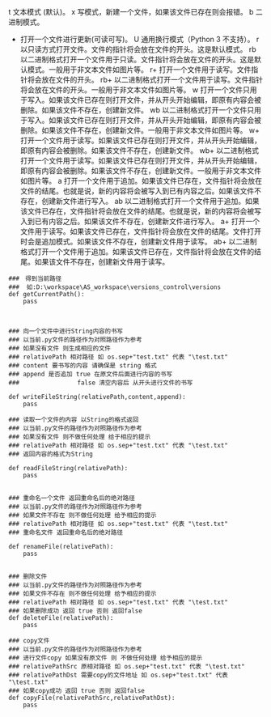 t	文本模式 (默认)。
x	写模式，新建一个文件，如果该文件已存在则会报错。
b	二进制模式。
+	打开一个文件进行更新(可读可写)。
U	通用换行模式（Python 3 不支持）。
r	以只读方式打开文件。文件的指针将会放在文件的开头。这是默认模式。
rb	以二进制格式打开一个文件用于只读。文件指针将会放在文件的开头。这是默认模式。一般用于非文本文件如图片等。
r+	打开一个文件用于读写。文件指针将会放在文件的开头。
rb+	以二进制格式打开一个文件用于读写。文件指针将会放在文件的开头。一般用于非文本文件如图片等。
w	打开一个文件只用于写入。如果该文件已存在则打开文件，并从开头开始编辑，即原有内容会被删除。如果该文件不存在，创建新文件。
wb	以二进制格式打开一个文件只用于写入。如果该文件已存在则打开文件，并从开头开始编辑，即原有内容会被删除。如果该文件不存在，创建新文件。一般用于非文本文件如图片等。
w+	打开一个文件用于读写。如果该文件已存在则打开文件，并从开头开始编辑，即原有内容会被删除。如果该文件不存在，创建新文件。
wb+	以二进制格式打开一个文件用于读写。如果该文件已存在则打开文件，并从开头开始编辑，即原有内容会被删除。如果该文件不存在，创建新文件。一般用于非文本文件如图片等。
a	打开一个文件用于追加。如果该文件已存在，文件指针将会放在文件的结尾。也就是说，新的内容将会被写入到已有内容之后。如果该文件不存在，创建新文件进行写入。
ab	以二进制格式打开一个文件用于追加。如果该文件已存在，文件指针将会放在文件的结尾。也就是说，新的内容将会被写入到已有内容之后。如果该文件不存在，创建新文件进行写入。
a+	打开一个文件用于读写。如果该文件已存在，文件指针将会放在文件的结尾。文件打开时会是追加模式。如果该文件不存在，创建新文件用于读写。
ab+	以二进制格式打开一个文件用于追加。如果该文件已存在，文件指针将会放在文件的结尾。如果该文件不存在，创建新文件用于读写。



~~~~~~~~~~~~~~~~~~~~~~~~~~~~~~~~文件函数定义~~~~~~~~~~~~~~~~~~~~~~~~~~~~~~~~~~~~~~~~~~~~~~~~~~
###　得到当前路径 
###  如:D:\workspace\AS_workspace\versions_control\versions
def getCurrentPath():
	pass



### 向一个文件中进行String内容的书写
### 以当前.py文件的路径作为对照路径作为参考
### 如果没有文件 则生成相应的文件
### relativePath 相对路径 如 os.sep+"test.txt" 代表 "\test.txt"
### content 要书写的内容 请确保是 string 格式
### append 是否追加 true 在原文件后面进行内容的书写 
###                false 清空内容后 从开头进行文件的书写
		
def writeFileString(relativePath,content,append):
	pass

### 读取一个文件的内容 以String的格式返回
### 以当前.py文件的路径作为对照路径作为参考
### 如果没有文件 则不做任何处理 给于相应的提示
### relativePath 相对路径 如 os.sep+"test.txt" 代表 "\test.txt"
### 返回内容的格式为String

def readFileString(relativePath):
	pass


### 重命名一个文件 返回重命名后的绝对路径
### 以当前.py文件的路径作为对照路径作为参考
### 如果文件不存在 则不做任何处理 给予相应的提示
### relativePath 相对路径 如 os.sep+"test.txt" 代表 "\test.txt"
### 重命名文件 返回重命名后的绝对路径

def renameFile(relativePath):
	pass


### 删除文件
### 以当前.py文件的路径作为对照路径作为参考
### 如果文件不存在 则不做任何处理 给予相应的提示
### relativePath 相对路径 如 os.sep+"test.txt" 代表 "\test.txt"
### 如果删除成功 返回 true 否则 返回false
def deleteFile(relativePath):
	pass

### copy文件
### 以当前.py文件的路径作为对照路径作为参考
### 进行文件copy 如果没有原文件 则 不做任何处理 给予相应的提示
### relativePathSrc 原相对路径 如 os.sep+"test.txt" 代表 "\test.txt"
### relativePathDst 需要copy的文件地址 如 os.sep+"test.txt" 代表 "\test.txt"
### 如果copy成功 返回 true 否则 返回false
def copyFile(relativePathSrc,relativePathDst):
	pass